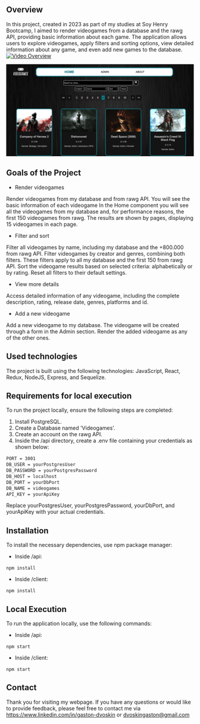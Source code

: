 <!-- https://www.markdownguide.org/ -->
<!-- Dillinger -->

## Overview
In this project, created in 2023 as part of my studies at Soy Henry Bootcamp, I aimed to render videogames from a database and the rawg API, providing basic information about each game. The application allows users to explore videogames, apply filters and sorting options, view detailed information about any game, and even add new games to the database.
[![Video Overview](https://img.youtube.com/vi/trnyhUCFNfE&ab_channel=GastónDvoskin/0.jpg)](https://www.youtube.com/watch?v=trnyhUCFNfE&ab_channel=GastónDvoskin)
<!-- <iframe width="560" height="315" src="https://www.youtube.com/embed/trnyhUCFNfE?ab_channel=GastónDvoskin" frameborder="0" allowfullscreen></iframe> -->

![Overview: Home](client/src/assets/overviewImages/overviewImg1.png)

## Goals of the Project
- Render videogames

Render videogames from my database and from rawg API. You will see the basic information of each videogame
In the Home component you will see all the videogames from my database and, for performance reasons, the first 150 videogames from rawg.
The results are shown by pages, displaying 15 videogames in each page.
- Filter and sort

Filter all videogames by name, including my database and the +800.000 from rawg API.
Filter videogames by creator and genres, combining both filters. These filters apply to all my database and the first 150 from rawg API.
Sort the videogame results based on selected criteria: alphabetically or by rating.
Reset all filters to their default settings.
- View more details

Access detailed information of any videogame, including the complete description, rating, release date, genres, platforms and id.
- Add a new videogame

Add a new videogame to my database.
The videogame will be created through a form in the Admin section.
Render the added videogame as any of the other ones.

## Used technologies
The project is built using the following technologies:
JavaScript, React, Redux, NodeJS, Express, and Sequelize.

## Requirements for local execution
To run the project locally, ensure the following steps are completed:
1. Install PostgreSQL.
2. Create a Database named 'Videogames'.
3. Create an account on the rawg API.
4. Inside the /api directory, create a .env file containing your credentials as shown below:
```shell
PORT = 3001
DB_USER = yourPostgresUser
DB_PASSWORD = yourPostgresPassword
DB_HOST = localhost
DB_PORT = yourDbPort
DB_NAME = videogames
API_KEY = yourApiKey
```
Replace yourPostgresUser, yourPostgresPassword, yourDbPort, and yourApiKey with your actual credentials.

## Installation
To install the necessary dependencies, use npm package manager:
- Inside /api: 
```shell
npm install
```
- Inside /client:
```shell
npm install
```

## Local Execution
To run the application locally, use the following commands:
- Inside /api: 
```shell
npm start
```
- Inside /client: 
```shell
npm start
```

## Contact
Thank you for visiting my webpage. 
If you have any questions or would like to provide feedback, please feel free to contact me via <https://www.linkedin.com/in/gaston-dvoskin> or <dvoskingaston@gmail.com>
